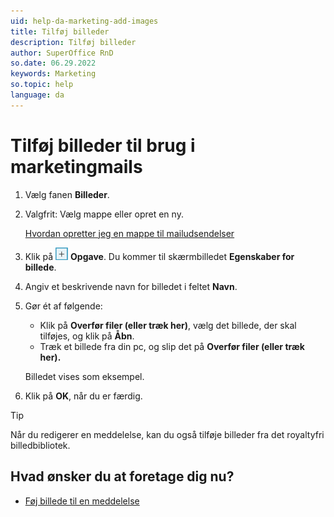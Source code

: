 ```yaml
---
uid: help-da-marketing-add-images
title: Tilføj billeder
description: Tilføj billeder
author: SuperOffice RnD
so.date: 06.29.2022
keywords: Marketing
so.topic: help
language: da
---
```


# Tilføj billeder til brug i marketingmails

1. Vælg fanen **Billeder**.

2. Valgfrit: Vælg mappe eller opret en ny.

    [Hvordan opretter jeg en mappe til mailudsendelser][2]

3. Klik på ![ikonet][img1] **Opgave**. Du kommer til skærmbilledet **Egenskaber for billede**.

4. Angiv et beskrivende navn for billedet i feltet **Navn**.

5. Gør ét af følgende:
    * Klik på **Overfør filer (eller træk her)**, vælg det billede, der skal tilføjes, og klik på **Åbn**.
    * Træk et billede fra din pc, og slip det på **Overfør filer (eller træk her).**

    Billedet vises som eksempel.

6. Klik på **OK**, når du er færdig.

> [!TIP]
> Når du redigerer en meddelelse, kan du også tilføje billeder fra det royaltyfri billedbibliotek.

## Hvad ønsker du at foretage dig nu?

* [Føj billede til en meddelelse][1]

<!-- Referenced links -->
[1]: ../editor/learn/insert-images-in-message.md
[2]: create-folder.md

<!-- Referenced images -->
[img1]: ../../../media/icons/btn-add.png
